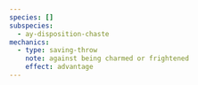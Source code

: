 ```yaml
---
species: []
subspecies:
  - ay-disposition-chaste
mechanics:
  - type: saving-throw
    note: against being charmed or frightened
    effect: advantage
---
```

